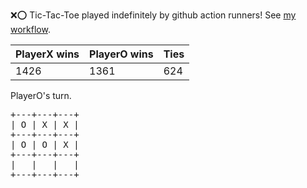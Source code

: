 :x::o: Tic-Tac-Toe played indefinitely by github action runners! See [my workflow](.github/workflows/play.yaml).

|PlayerX wins|PlayerO wins|Ties|
|-|-|-|
|1426|1361|624|

PlayerO's turn.

<pre>
+---+---+---+
| O | X | X |
+---+---+---+
| O | O | X |
+---+---+---+
|   |   |   |
+---+---+---+
</pre>